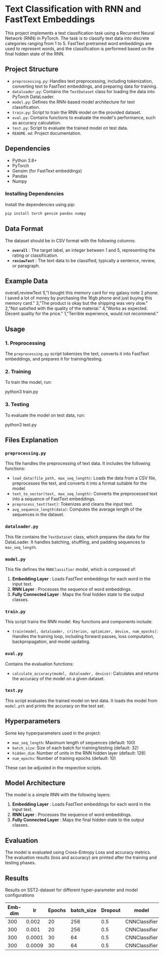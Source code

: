 # Text Classification with RNN and FastText Embeddings

This project implements a text classification task using a Recurrent Neural Network (RNN) in PyTorch. The task is to classify text data into discrete categories ranging from 1 to 5. FastText pretrained word embeddings are used to represent words, and the classification is performed based on the final hidden state of the RNN.

## Project Structure

- `preprocessing.py`: Handles text preprocessing, including tokenization, converting text to FastText embeddings, and preparing data for training.
- `dataloader.py`: Contains the `TextDataset` class for loading the data into PyTorch DataLoader.
- `model.py`: Defines the RNN-based model architecture for text classification.
- `train.py`: Script to train the RNN model on the provided dataset.
- `eval.py`: Contains functions to evaluate the model's performance, such as accuracy calculation.
- `test.py`: Script to evaluate the trained model on test data.
- `README.md`: Project documentation.

## Dependencies

- Python 3.8+
- PyTorch
- Gensim (for FastText embeddings)
- Pandas
- Numpy

### Installing Dependencies

Install the dependencies using pip:

```bash
pip install torch gensim pandas numpy
```

## Data Format

The dataset should be in CSV format with the following columns:

* **`overall`** : The target label, an integer between 1 and 5, representing the rating or classification.
* **`reviewText`** : The text data to be classified, typically a sentence, review, or paragraph.

## Example Data

overall,reviewText
5,"I bought this memory card for my galaxy note 2 phone. I saved a lot of money by purchasing the 16gb phone and just buying this memory card."
3,"The product is okay but the shipping was very slow."
2,"Not satisfied with the quality of the material."
4,"Works as expected. Decent quality for the price."
1,"Terrible experience, would not recommend."

## Usage

### 1. Preprocessing

The `preprocessing.py` script tokenizes the text, converts it into FastText embeddings, and prepares it for training/testing.

### 2. Training

To train the model, run:

python3 train.py

### 3. Testing

To evaluate the model on test data, run:

python3 test.py

## Files Explanation

### `preprocessing.py`

This file handles the preprocessing of text data. It includes the following functions:

* `load_data(file_path, max_seq_length)`: Loads the data from a CSV file, preprocesses the text, and converts it into a format suitable for the model.
* `text_to_vector(text, max_seq_length)`: Converts the preprocessed text into a sequence of FastText embeddings.
* `preprocess_text(text)`: Tokenizes and cleans the input text.
* `avg_sequence_length(data)`: Computes the average length of the sequences in the dataset.

### `dataloader.py`

This file contains the `TextDataset` class, which prepares the data for the DataLoader. It handles batching, shuffling, and padding sequences to `max_seq_length`.

### `model.py`

This file defines the `RNNClassifier` model, which is composed of:

1. **Embedding Layer** : Loads FastText embeddings for each word in the input text.
2. **RNN Layer** : Processes the sequence of word embeddings.
3. **Fully Connected Layer** : Maps the final hidden state to the output classes.

### `train.py`

This script trains the RNN model. Key functions and components include:

* `train(model, dataloader, criterion, optimizer, device, num_epochs)`: Handles the training loop, including forward passes, loss computation, backpropagation, and model updating.

### `eval.py`

Contains the evaluation functions:

* `calculate_accuracy(model, dataloader, device)`: Calculates and returns the accuracy of the model on a given dataset.

### `test.py`

This script evaluates the trained model on test data. It loads the model from `model.pth` and prints the accuracy on the test set.

## Hyperparameters

Some key hyperparameters used in the project:

* `max_seq_length`: Maximum length of sequences (default: 100)
* `batch_size`: Size of each batch for training/testing (default: 32)
* `hidden_dim`: Number of units in the RNN hidden layer (default: 128)
* `num_epochs`: Number of training epochs (default: 10)

These can be adjusted in the respective scripts.

## Model Architecture

The model is a simple RNN with the following layers:

1. **Embedding Layer** : Loads FastText embeddings for each word in the input text.
2. **RNN Layer** : Processes the sequence of word embeddings.
3. **Fully Connected Layer** : Maps the final hidden state to the output classes.

## Evaluation

The model is evaluated using Cross-Entropy Loss and accuracy metrics. The evaluation results (loss and accuracy) are printed after the training and testing phases.


## Results

Results on SST2-dataset for different hyper-parameter and model  configurations

| Emb-dim | lr     | Epochs | batch_size | Dropout | model         | Val-loss | Val-accuracy | F1-score |
| ------- | ------ | ------ | ---------- | ------- | ------------- | -------- | ------------ | -------- |
| 300     | 0.002  | 20     | 256        | 0.5     | CNNClassifier | 0.42     | 82.91%       | 0.826    |
| 300     | 0.001  | 20     | 256        | 0.5     | CNNClassifier | 0.41     | 84.12%       | 0.8358   |
| 300     | 0.0001 | 30     | 64         | 0.5     | CNNClassifier | 0.39     | 83.1%        | 0.830    |
| 300     | 0.0009 | 30     | 64         | 0.5     | CNNClassifier | 0.46     | 85.1%        | 0.845    |
